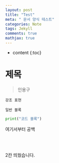 ```yaml
---
layout: post
title: "Test"
meta: " 문서 양식 테스트"
categories: Note
tags: Jekyll
comments: true
mathjax: true
---
```




* content
{:toc}
# 제목

> 인용구

`강조 표현`

```
일반 블록
```

```python
print("코드 블록")
```

여기서부터 공백

<br>

<br>



2칸 띄웠습니다.
